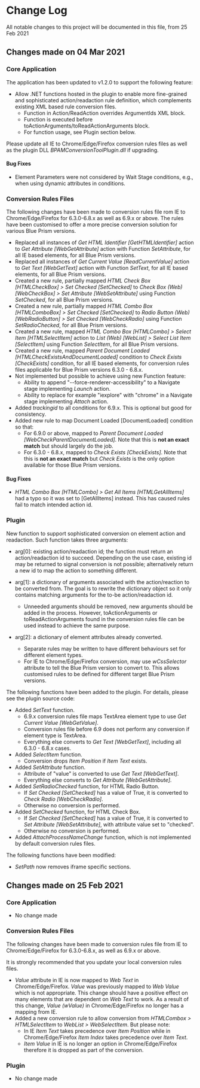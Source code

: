 # Change Log

All notable changes to this project will be documented in this file, from 25 Feb 2021

## Changes made on 04 Mar 2021

### Core Application

The application has been updated to v1.2.0 to support the following feature:

- Allow .NET functions hosted in the plugin to enable more fine-grained and sophisticated action/readaction rule definition, which complements existing XML based rule conversion files. 
  - Function in Action/ReadAction overrides ArgumentIds XML block.
  - Function is executed before toActionArguments/toReadActionArguments block.
  - For function usage, see Plugin section below.

Please update all IE to Chrome/Edge/Firefox conversion rules files as well as the plugin DLL *BPAMConversionToolPlugin.dll* if upgrading.

#### Bug Fixes

- Element Parameters were not considered by Wait Stage conditions, e.g., when using dynamic attributes in conditions.

### Conversion Rules Files

The following changes have been made to conversion rules file rom IE to Chrome/Edge/Firefox for 6.3.0-6.8.x as well as 6.9.x or above. The rules have been customised to offer a more precise conversion solution for various Blue Prism versions.

- Replaced all instances of *Get HTML Identifier [GetHTMLIdentifier]* action to *Get Attribute [WebGetAttribute]* action with Function *SetAttribute*, for all IE based elements, for all Blue Prism versions.
- Replaced all instances of *Get Current Value [ReadCurrentValue]* action to *Get Text [WebGetText]* action with Function *SetText*, for all IE based elements, for all Blue Prism versions. 
- Created a new rule, partially mapped *HTML Check Box [HTMLCheckBox] > Set Checked [SetChecked]* to *Check Box (Web) [WebCheckBox] > Set Attribute [WebSetAttribute]* using Function *SetChecked*, for all Blue Prism versions.
- Created a new rule, partially mapped *HTML Combo Box [HTMLComboBox] > Set Checked [SetChecked]* to *Radio Button (Web) [WebRadioButton] > Set Checked [WebCheckRadio]* using Function *SetRadioChecked*, for all Blue Prism versions.
- Created a new rule, mapped *HTML Combo Box [HTMLCombo] > Select Item [HTMLSelectItem]* action to *List (Web) [WebList] > Select List Item [SelectItem]* using Function *SelectItem*, for all Blue Prism versions. 
- Created a new rule, mapped *Parent Document Loaded [HTMLCheckExistsAndDocumentLoaded]* condition to *Check Exists [CheckExists]* condition, for all IE based elements, for conversion rules files applicable for Blue Prism versions 6.3.0 - 6.8.x.
- Not implemented but possible to achieve using new Function feature:
  - Ability to append "--force-renderer-accessibility" to a Navigate stage implementing *Launch* action.
  - Ability to replace for example "iexplore" with "chrome" in a Navigate stage implementing *Attach* action.
- Added *trackingid* to all conditions for 6.9.x. This is optional but good for consistency.
- Added new rule to map Document Loaded [DocumentLoaded] condition so that:
  - For 6.9.0 or above, mapped to *Parent Document Loaded [WebCheckParentDocumentLoaded]*. Note that this is **not an exact match** but should largely do the job.
  - For 6.3.0 - 6.8.x, mapped to *Check Exists [CheckExists]*. Note that this is **not an exact match** but *Check Exists* is the only option available for those Blue Prism versions.

#### Bug Fixes

- *HTML Combo Box [HTMLCombo] > Get All Items [HTMLGetAllItems]* had a typo so it was set to [GetAllItems] instead. This has caused rules fail to match intended action id. 

### Plugin

New function to support sophisticated conversion on element action and readaction. Such function takes three arguments:

- arg[0]: existing action/readaction id; the function must return an action/readaction id to succeed. Depending on the use case, existing id may be returned to signal conversion is not possible; alternatively return a new id to map the action to something different.
- arg[1]: a dictionary of arguments associated with the action/reaction to be converted from. The goal is to rewrite the dictionary object so it only contains matching arguments for the to-be action/readaction id. 
  - Unneeded arguments should be removed, new arguments should be added in the process. However, toActionArguments or toReadActionArguments found in the conversion rules file can be used instead to achieve the same purpose.

- arg[2]: a dictionary of element attributes already converted. 
  - Separate rules may be written to have different behaviours set for different element types. 
  - For IE to Chrome/Edge/Firefox conversion, may use *wCssSelector* attribute to tell the Blue Prism version to convert to. This allows customised rules to be defined for different target Blue Prism versions.

The following functions have been added to the plugin. For details, please see the plugin source code:

- Added *SetText* function. 
  - 6.9.x conversion rules file maps TextArea element type to use *Get Current Value [WebGetValue]*.
  - Conversion rules file before 6.9 does not perform any conversion if element type is TextArea.
  - Everything else converts to *Get Text [WebGetText]*, including all 6.3.0 - 6.8.x cases.
- Added *SelectItem* function. 
  - Conversion drops *Item Position* if *Item Text* exists.
- Added *SetAttribute* function. 
  - Attribute of "value" is converted to use *Get Text [WebGetText]*.
  - Everything else converts to *Get Attribute [WebGetAttribute]*.
- Added *SetRadioChecked* function, for HTML Radio Button.
  - If *Set Checked [SetChecked]* has a value of True, it is converted to *Check Radio [WebCheckRadio]*.
  - Otherwise no conversion is performed.
- Added *SetChecked* function, for HTML Check Box.
  - If *Set Checked [SetChecked]* has a value of True, it is converted to *Set Attribute [WebSetAttribute]*, with attribute value set to "checked".
  - Otherwise no conversion is performed.
- Added *AttachProcessNameChange* function, which is not implemented by default conversion rules files.

The following functions have been modified:

- *SetPath* now removes iframe specific sections.

## Changes made on 25 Feb 2021

### Core Application

- No change made

### Conversion Rules Files

The following changes have been made to conversion rules file from IE to Chrome/Edge/Firefox for 6.3.0-6.8.x, as well as 6.9.x or above.

It is strongly recommended that you update your local conversion rules files.

- *Value* attribute in IE is now mapped to *Web Text* in Chrome/Edge/Firefox. *Value* was previously mapped to *Web Value* which is not appropriate. This change should have a positive effect on many elements that are dependent on *Web Text* to work. As a result of this change, *Value (wValue)* in Chrome/Edge/Firefox no longer has a mapping from IE.
- Added a new conversion rule to allow conversion from *HTMLCombox > HTMLSelectItem* to *WebList > WebSelectItem*. But please note:
    - In IE *Item Text* takes precedence over *Item Position* while in Chrome/Edge/Firefox *Item Index* takes precedence over *Item Text*. 
    - *Item Value* in IE is no longer an option in Chrome/Edge/Firefox therefore it is dropped as part of the conversion.

### Plugin

- No change made
